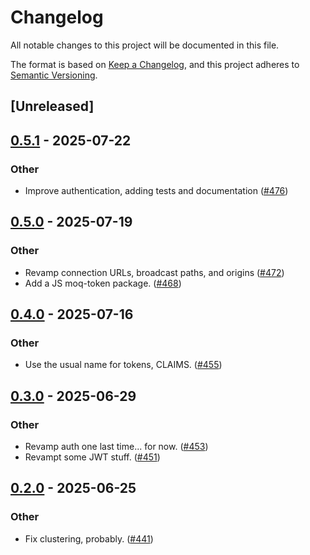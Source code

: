 # Changelog

All notable changes to this project will be documented in this file.

The format is based on [Keep a Changelog](https://keepachangelog.com/en/1.0.0/),
and this project adheres to [Semantic Versioning](https://semver.org/spec/v2.0.0.html).

## [Unreleased]

## [0.5.1](https://github.com/kixelated/moq/compare/moq-token-v0.5.0...moq-token-v0.5.1) - 2025-07-22

### Other

- Improve authentication, adding tests and documentation ([#476](https://github.com/kixelated/moq/pull/476))

## [0.5.0](https://github.com/kixelated/moq/compare/moq-token-v0.4.0...moq-token-v0.5.0) - 2025-07-19

### Other

- Revamp connection URLs, broadcast paths, and origins ([#472](https://github.com/kixelated/moq/pull/472))
- Add a JS moq-token package. ([#468](https://github.com/kixelated/moq/pull/468))

## [0.4.0](https://github.com/kixelated/moq/compare/moq-token-v0.3.0...moq-token-v0.4.0) - 2025-07-16

### Other

- Use the usual name for tokens, CLAIMS. ([#455](https://github.com/kixelated/moq/pull/455))

## [0.3.0](https://github.com/kixelated/moq/compare/moq-token-v0.2.0...moq-token-v0.3.0) - 2025-06-29

### Other

- Revamp auth one last time... for now. ([#453](https://github.com/kixelated/moq/pull/453))
- Revampt some JWT stuff. ([#451](https://github.com/kixelated/moq/pull/451))

## [0.2.0](https://github.com/kixelated/moq/compare/moq-token-v0.1.0...moq-token-v0.2.0) - 2025-06-25

### Other

- Fix clustering, probably. ([#441](https://github.com/kixelated/moq/pull/441))
